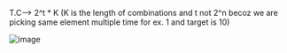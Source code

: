 T.C--> 2^t * K (K is the length of combinations and t not 2^n becoz we are picking same element multiple time for ex. 1 and target is 10)

![image](https://user-images.githubusercontent.com/97017655/198506261-1b417759-ae4b-478a-9643-ab3ccc6924a7.png)
